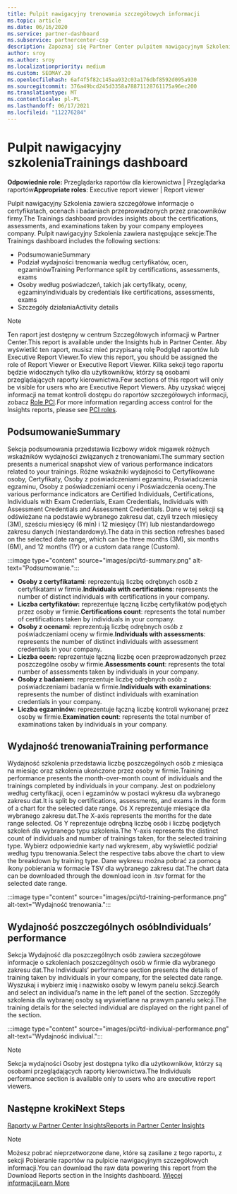 ```yaml
---
title: Pulpit nawigacyjny trenowania szczegółowych informacji
ms.topic: article
ms.date: 06/16/2020
ms.service: partner-dashboard
ms.subservice: partnercenter-csp
description: Zapoznaj się Partner Center pulpitem nawigacyjnym Szkolenia. Szkolenie jest jednym z raportów dostępnych w obszarze Partner Center Insights (PCI).
author: sroy
ms.author: sroy
ms.localizationpriority: medium
ms.custom: SEOMAY.20
ms.openlocfilehash: 6af4f5f82c145aa932c03a176dbf8592d095a930
ms.sourcegitcommit: 376a49bcd245d3358a78871128761175a96ec200
ms.translationtype: MT
ms.contentlocale: pl-PL
ms.lasthandoff: 06/17/2021
ms.locfileid: "112276284"
---
```

# <a name="trainings-dashboard"></a><span data-ttu-id="644eb-104">Pulpit nawigacyjny szkolenia</span><span class="sxs-lookup"><span data-stu-id="644eb-104">Trainings dashboard</span></span>

<span data-ttu-id="644eb-105">**Odpowiednie role:** Przeglądarka raportów dla kierownictwa | Przeglądarka raportów</span><span class="sxs-lookup"><span data-stu-id="644eb-105">**Appropriate roles**: Executive report viewer | Report viewer</span></span>

<span data-ttu-id="644eb-106">Pulpit nawigacyjny Szkolenia zawiera szczegółowe informacje o certyfikatach, ocenach i badaniach przeprowadzonych przez pracowników firmy.</span><span class="sxs-lookup"><span data-stu-id="644eb-106">The Trainings dashboard provides insights about the certifications, assessments, and examinations taken by your company employees company.</span></span> <span data-ttu-id="644eb-107">Pulpit nawigacyjny Szkolenia zawiera następujące sekcje:</span><span class="sxs-lookup"><span data-stu-id="644eb-107">The Trainings dashboard includes the following sections:</span></span>

- <span data-ttu-id="644eb-108">Podsumowanie</span><span class="sxs-lookup"><span data-stu-id="644eb-108">Summary</span></span>
- <span data-ttu-id="644eb-109">Podział wydajności trenowania według certyfikatów, ocen, egzaminów</span><span class="sxs-lookup"><span data-stu-id="644eb-109">Training Performance split by certifications, assessments, exams</span></span>
- <span data-ttu-id="644eb-110">Osoby według poświadczeń, takich jak certyfikaty, oceny, egzaminy</span><span class="sxs-lookup"><span data-stu-id="644eb-110">Individuals by credentials like certifications, assessments, exams</span></span>
- <span data-ttu-id="644eb-111">Szczegóły działania</span><span class="sxs-lookup"><span data-stu-id="644eb-111">Activity details</span></span>

>[!NOTE] 
><span data-ttu-id="644eb-112">Ten raport jest dostępny w centrum Szczegółowych informacji w Partner Center.</span><span class="sxs-lookup"><span data-stu-id="644eb-112">This report is available under the Insights hub in Partner Center.</span></span> <span data-ttu-id="644eb-113">Aby wyświetlić ten raport, musisz mieć przypisaną rolę Podgląd raportów lub Executive Report Viewer.</span><span class="sxs-lookup"><span data-stu-id="644eb-113">To view this report, you should be assigned the role of Report Viewer or Executive Report Viewer.</span></span> <span data-ttu-id="644eb-114">Kilka sekcji tego raportu będzie widocznych tylko dla użytkowników, którzy są osobami przeglądających raporty kierownictwa.</span><span class="sxs-lookup"><span data-stu-id="644eb-114">Few sections of this report will only be visible for users who are Executive Report Viewers.</span></span> <span data-ttu-id="644eb-115">Aby uzyskać więcej informacji na temat kontroli dostępu do raportów szczegółowych informacji, zobacz [Role PCI](pci-roles.md).</span><span class="sxs-lookup"><span data-stu-id="644eb-115">For more information regarding access control for the Insights reports, please see [PCI roles](pci-roles.md).</span></span>

## <a name="summary"></a><span data-ttu-id="644eb-116">Podsumowanie</span><span class="sxs-lookup"><span data-stu-id="644eb-116">Summary</span></span>

<span data-ttu-id="644eb-117">Sekcja podsumowania przedstawia liczbowy widok migawek różnych wskaźników wydajności związanych z trenowaniami.</span><span class="sxs-lookup"><span data-stu-id="644eb-117">The summary section presents a numerical snapshot view of various performance indicators related to your trainings.</span></span> <span data-ttu-id="644eb-118">Różne wskaźniki wydajności to Certyfikowane osoby, Certyfikaty, Osoby z poświadczeniami egzaminu, Poświadczenia egzaminu, Osoby z poświadczeniami oceny i Poświadczenia oceny.</span><span class="sxs-lookup"><span data-stu-id="644eb-118">The various performance indicators are Certified Individuals, Certifications, Individuals with Exam Credentials, Exam Credentials, Individuals with Assessment Credentials and Assessment Credentials.</span></span> <span data-ttu-id="644eb-119">Dane w tej sekcji są odświeżane na podstawie wybranego zakresu dat, czyli trzech miesięcy (3M), sześciu miesięcy (6 mln) i 12 miesięcy (1Y) lub niestandardowego zakresu danych (niestandardowy).</span><span class="sxs-lookup"><span data-stu-id="644eb-119">The data in this section refreshes based on the selected date range, which can be three months (3M), six months (6M), and 12 months (1Y) or a custom data range (Custom).</span></span> 

:::image type="content" source="images/pci/td-summary.png" alt-text="Podsumowanie.":::

- <span data-ttu-id="644eb-121">**Osoby z certyfikatami**: reprezentują liczbę odrębnych osób z certyfikatami w firmie.</span><span class="sxs-lookup"><span data-stu-id="644eb-121">**Individuals with certifications**: represents the number of distinct individuals with certifications in your company.</span></span>
- <span data-ttu-id="644eb-122">**Liczba certyfikatów:** reprezentuje łączną liczbę certyfikatów podjętych przez osoby w firmie.</span><span class="sxs-lookup"><span data-stu-id="644eb-122">**Certifications count**: represents the total number of certifications taken by individuals in your company.</span></span>
- <span data-ttu-id="644eb-123">**Osoby z ocenami**: reprezentują liczbę odrębnych osób z poświadczeniami oceny w firmie.</span><span class="sxs-lookup"><span data-stu-id="644eb-123">**Individuals with assessments**: represents the number of distinct individuals with assessment credentials in your company.</span></span> 
- <span data-ttu-id="644eb-124">**Liczba ocen:** reprezentuje łączną liczbę ocen przeprowadzonych przez poszczególne osoby w firmie.</span><span class="sxs-lookup"><span data-stu-id="644eb-124">**Assessments count**: represents the total number of assessments taken by individuals in your company.</span></span>
- <span data-ttu-id="644eb-125">**Osoby z badaniem**: reprezentuje liczbę odrębnych osób z poświadczeniami badania w firmie.</span><span class="sxs-lookup"><span data-stu-id="644eb-125">**Individuals with examinations**: represents the number of distinct individuals with examination credentials in your company.</span></span> 
- <span data-ttu-id="644eb-126">**Liczba egzaminów:** reprezentuje łączną liczbę kontroli wykonanej przez osoby w firmie.</span><span class="sxs-lookup"><span data-stu-id="644eb-126">**Examination count**: represents the total number of examinations taken by individuals in your company.</span></span>

## <a name="training-performance"></a><span data-ttu-id="644eb-127">Wydajność trenowania</span><span class="sxs-lookup"><span data-stu-id="644eb-127">Training performance</span></span>

<span data-ttu-id="644eb-128">Wydajność szkolenia przedstawia liczbę poszczególnych osób z miesiąca na miesiąc oraz szkolenia ukończone przez osoby w firmie.</span><span class="sxs-lookup"><span data-stu-id="644eb-128">Training performance presents the month-over-month count of individuals and the trainings completed by individuals in your company.</span></span> <span data-ttu-id="644eb-129">Jest on podzielony według certyfikacji, ocen i egzaminów w postaci wykresu dla wybranego zakresu dat.</span><span class="sxs-lookup"><span data-stu-id="644eb-129">It is split by certifications, assessments, and exams in the form of a chart for the selected date range.</span></span> <span data-ttu-id="644eb-130">Oś X reprezentuje miesiące dla wybranego zakresu dat.</span><span class="sxs-lookup"><span data-stu-id="644eb-130">The X-axis represents the months for the date range selected.</span></span> <span data-ttu-id="644eb-131">Oś Y reprezentuje odrębną liczbę osób i liczbę podjętych szkoleń dla wybranego typu szkolenia.</span><span class="sxs-lookup"><span data-stu-id="644eb-131">The Y-axis represents the distinct count of individuals and number of trainings taken, for the selected training type.</span></span> <span data-ttu-id="644eb-132">Wybierz odpowiednie karty nad wykresem, aby wyświetlić podział według typu trenowania.</span><span class="sxs-lookup"><span data-stu-id="644eb-132">Select the respective tabs above the chart to view the breakdown by training type.</span></span> <span data-ttu-id="644eb-133">Dane wykresu można pobrać za pomocą ikony pobierania w formacie TSV dla wybranego zakresu dat.</span><span class="sxs-lookup"><span data-stu-id="644eb-133">The chart data can be downloaded through the download icon in .tsv format for the selected date range.</span></span>

:::image type="content" source="images/pci/td-training-performance.png" alt-text="Wydajność trenowania.":::

## <a name="individuals-performance"></a><span data-ttu-id="644eb-135">Wydajność poszczególnych osób</span><span class="sxs-lookup"><span data-stu-id="644eb-135">Individuals’ performance</span></span>

<span data-ttu-id="644eb-136">Sekcja Wydajność dla poszczególnych osób zawiera szczegółowe informacje o szkoleniach poszczególnych osób w firmie dla wybranego zakresu dat.</span><span class="sxs-lookup"><span data-stu-id="644eb-136">The Individuals’ performance section presents the details of training taken by individuals in your company, for the selected date range.</span></span> <span data-ttu-id="644eb-137">Wyszukaj i wybierz imię i nazwisko osoby w lewym panelu sekcji.</span><span class="sxs-lookup"><span data-stu-id="644eb-137">Search and select an individual’s name in the left panel of the section.</span></span> <span data-ttu-id="644eb-138">Szczegóły szkolenia dla wybranej osoby są wyświetlane na prawym panelu sekcji.</span><span class="sxs-lookup"><span data-stu-id="644eb-138">The training details for the selected individual are displayed on the right panel of the section.</span></span>

:::image type="content" source="images/pci/td-indiviual-performance.png" alt-text="Wydajność indiviual.":::

>[!NOTE] 
> <span data-ttu-id="644eb-140">Sekcja wydajności Osoby jest dostępna tylko dla użytkowników, którzy są osobami przeglądających raporty kierownictwa.</span><span class="sxs-lookup"><span data-stu-id="644eb-140">The Individuals performance section is available only to users who are executive report viewers.</span></span> 

## <a name="next-steps"></a><span data-ttu-id="644eb-141">Następne kroki</span><span class="sxs-lookup"><span data-stu-id="644eb-141">Next Steps</span></span>

[<span data-ttu-id="644eb-142">Raporty w Partner Center Insights</span><span class="sxs-lookup"><span data-stu-id="644eb-142">Reports in Partner Center Insights</span></span>](partner-center-insights.md)

>[!NOTE] 
> <span data-ttu-id="644eb-143">Możesz pobrać nieprzetworzone dane, które są zasilane z tego raportu, z sekcji Pobieranie raportów na pulpicie nawigacyjnym szczegółowych informacji.</span><span class="sxs-lookup"><span data-stu-id="644eb-143">You can download the raw data powering this report from the Download Reports section in the Insights dashboard.</span></span> [<span data-ttu-id="644eb-144">Więcej informacji</span><span class="sxs-lookup"><span data-stu-id="644eb-144">Learn More</span></span>](pci-download-reports.md)